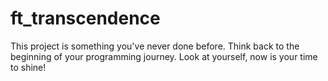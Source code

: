 # ft_transcendence
This project is something you've never done before. Think back to the beginning of your programming journey. Look at yourself, now is your time to shine!
